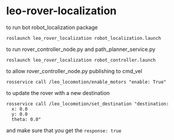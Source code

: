 # leo-rover-localization

to run bot robot_localization package

```shell
roslaunch leo_rover_localization robot_localization.launch
```

to run rover_controller_node.py and path_planner_service.py
```shell
roslaunch leo_rover_localization robot_controller.launch
```

to allow rover_controller_node.py publishing to cmd_vel
```shell
rosservice call /leo_locomotion/enable_motors "enable: True"
```

to update the rover with a new destination
```shell
rosservice call /leo_locomotion/set_destination "destination:
  x: 0.0
  y: 0.0
  theta: 0.0" 
```
and make sure that you get the `response: true`

